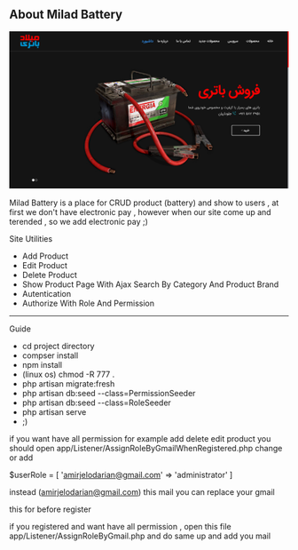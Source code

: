 ## About Milad Battery

<img src="milad-battery.png" alt="Milad Battery" />

Milad Battery is a place for CRUD product (battery) and show to users , at first we don't have electronic pay , however when our site come up and terended , so we add electronic pay ;)

Site Utilities

- Add Product
- Edit Product
- Delete Product
- Show Product Page With Ajax Search By Category And Product Brand
- Autentication
- Authorize With Role And Permission
------------------------------------------------------------------------------
Guide

- cd project directory 
- compser install
- npm install
- (linux os) chmod -R 777 .
- php artisan migrate:fresh
- php artisan db:seed --class=PermissionSeeder
- php artisan db:seed --class=RoleSeeder
- php artisan serve 
- ;)

if you want have all permission for example
add delete edit product
you should open
app/Listener/AssignRoleByGmailWhenRegistered.php
change or add

$userRole = [
    'amirjelodarian@gmail.com' => 'administrator'
]

instead (amirjelodarian@gmail.com) this mail you can replace your gmail

this for before register

if you registered and want have all permission ,
open this file 
app/Listener/AssignRoleByGmail.php
and do same up and add you mail
